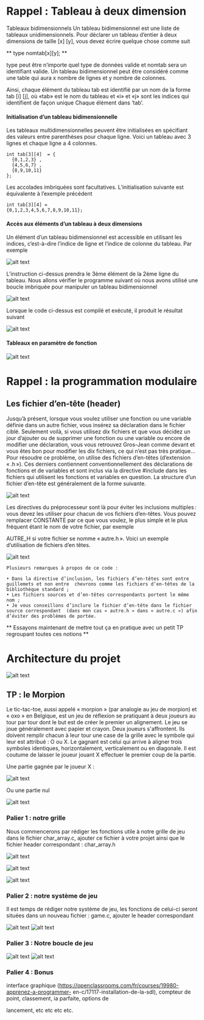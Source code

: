 # Rappel : Tableau à deux dimension 
Tableaux bidimensionnels 
Un tableau bidimensionnel est une liste de tableaux unidimensionnels. Pour déclarer un  tableau d’entier à deux dimensions de taille [x] [y], vous devez écrire quelque chose comme  suit 

 ** type nomtab[x][y]; **

 type peut être n’importe quel type de données valide et nomtab sera un identifiant valide. Un  tableau bidimensionnel peut être considéré comme une table qui aura x nombre de lignes et  y nombre de colonnes.

 Ainsi, chaque élément du tableau tab est identifié par un nom de la forme tab [i] [j], où  «tab» est le nom du tableau et «i» et «j» sont les indices qui identifient de façon unique  Chaque élément dans ‘tab’. 

#### Initialisation d’un tableau bidimensionnelle 

Les tableaux multidimensionnelles peuvent être initialisées en spécifiant des valeurs entre  parenthèses pour chaque ligne. Voici un tableau avec 3 lignes et chaque ligne a 4 colonnes. 
```
int tab[3][4]  = {
  {0,1,2,3} ,
  {4,5,6,7} ,
  {8,9,10,11} 
};
```

Les accolades imbriquées sont facultatives. L’initialisation suivante est équivalente à  l’exemple précédent
```
int tab[3][4] = 
{0,1,2,3,4,5,6,7,8,9,10,11};
```

#### Accès aux éléments d’un tableau à deux dimensions 

Un élément d’un tableau bidimensionnel est accessible en utilisant les indices, c’est-à-dire  l’indice de ligne et l’indice de colonne du tableau. Par exemple

![alt text](assets/Onee.png)

L’instruction ci-dessus prendra le 3ème élément de la 2ème ligne du tableau. Nous allons  vérifier le programme suivant où nous avons utilisé une boucle imbriquée pour manipuler un  tableau bidimensionnel 

![alt text](assets/one.png)

Lorsque le code ci-dessus est compilé et exécuté, il produit le résultat suivant

![alt text](assets/two.png)

#### Tableaux en paramètre de fonction  

![alt text](assets/threee.png)

# Rappel : la programmation modulaire  

## Les fichier d’en-tête (header) 
Jusqu’à présent, lorsque vous voulez utiliser une fonction ou une variable définie dans un  autre fichier, vous insérez sa déclaration dans le fichier ciblé. Seulement voilà, si vous  utilisez dix fichiers et que vous décidez un jour d’ajouter ou de supprimer une fonction ou  une variable ou encore de modifier une déclaration, vous vous retrouvez Gros-Jean comme  devant et vous êtes bon pour modifier les dix fichiers, ce qui n’est pas très pratique… 
Pour résoudre ce problème, on utilise des fichiers d’en-têtes (d’extension « .h »). Ces  derniers contiennent conventionnellement des déclarations de fonctions et de variables et  sont inclus via la directive #include dans les fichiers qui utilisent les fonctions et variables en  question. 
La structure d’un fichier d’en-tête est généralement de la forme suivante.

![alt text](assets/four.png)

Les directives du préprocesseur sont là pour éviter les inclusions multiples : vous devez les  utiliser pour chacun de vos fichiers d’en-têtes. Vous pouvez remplacer CONSTANTE par ce  que vous voulez, le plus simple et le plus fréquent étant le nom de votre fichier, par exemple  

AUTRE_H si votre fichier se nomme « autre.h ». Voici un exemple d’utilisation de fichiers d’en têtes. 

![alt text](assets/five.png)
```
Plusieurs remarques à propos de ce code : 

• Dans la directive d’inclusion, les fichiers d’en-têtes sont entre guillemets et non entre  chevrons comme les fichiers d’en-têtes de la bibliothèque standard ; 
• Les fichiers sources et d’en-têtes correspondants portent le même nom ; 
• Je vous conseillons d’inclure le fichier d’en-tête dans le fichier source correspondant  (dans mon cas « autre.h » dans « autre.c ») afin d’éviter des problèmes de portée.
```

** Essayons maintenant de mettre tout ça en pratique avec un petit TP regroupant toutes ces notions **

# Architecture du projet
![alt text](assets/structure.png)

## TP : le Morpion

Le tic-tac-toe, aussi appelé « morpion » (par analogie au jeu de morpion) et « oxo » en  Belgique, est un jeu de réflexion se pratiquant à deux joueurs au tour par tour dont le but est  de créer le premier un alignement. Le jeu se joue généralement avec papier et crayon. 
Deux joueurs s'affrontent. Ils doivent remplir chacun à leur tour une case de la grille avec le  symbole qui leur est attribué : O ou X. Le gagnant est celui qui arrive à aligner trois symboles  identiques, horizontalement, verticalement ou en diagonale. Il est coutume de laisser le  joueur jouant X effectuer le premier coup de la partie. 

Une partie gagnée par le joueur X : 

![alt text](assets/sixe.png)

Ou une partie nul

![alt text](assets/seven.png)

### Palier 1 : notre grille 

Nous commencerons par rédiger les fonctions utile à notre grille de jeu dans le fichier  char_array.c, ajouter ce fichier à votre projet ainsi que le fichier header correspondant :  char_array.h 

![alt text](assets/Display_grid.png)



![alt text](assets/init_grid.png)


![alt text](assets/update_grid.png)


### Palier 2 : notre système de jeu

Il est temps de rédiger notre système de jeu, les fonctions de celui-ci seront situées dans un
nouveau fichier : game.c, ajouter le header correspondant

![alt text](assets/test_win.png)
![alt text](assets/test-win2.png)

### Palier 3 : Notre boucle de jeu

![alt text](assets/boucle1.png)
![alt text](assets/boucle2.png)


### Palier 4 : Bonus

interface graphique (https://openclassrooms.com/fr/courses/19980-apprenez-a-programmer-
en-c/17117-installation-de-la-sdl), compteur de point, classement, ia parfaite, options de

lancement, etc etc etc etc.




  
  
  